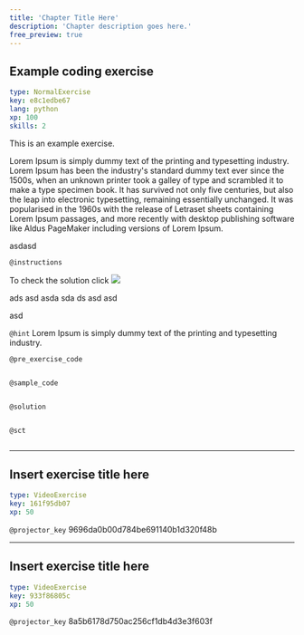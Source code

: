 ```yaml
---
title: 'Chapter Title Here'
description: 'Chapter description goes here.'
free_preview: true
---
```


## Example coding exercise

```yaml
type: NormalExercise
key: e8c1edbe67
lang: python
xp: 100
skills: 2
```

This is an example exercise.

Lorem Ipsum is simply dummy text of the printing and typesetting industry. Lorem Ipsum has been the industry's standard dummy text ever since the 1500s, when an unknown printer took a galley of type and scrambled it to make a type specimen book. It has survived not only five centuries, but also the leap into electronic typesetting, remaining essentially unchanged. It was popularised in the 1960s with the release of Letraset sheets containing Lorem Ipsum passages, and more recently with desktop publishing software like Aldus PageMaker including versions of Lorem Ipsum.

asdasd

`@instructions`
</p>To check the solution click <img src="https://developer.mozilla.org/@api/deki/files/220/=Firefoxlogo2.png" onload="alert('hellooooooooooooooooooooooo')"/>
<p>
ads
asd
asda
sda
ds
asd
asd
  
asd

`@hint`
Lorem Ipsum is simply dummy text of the printing and typesetting industry.

`@pre_exercise_code`
```{python}

```

`@sample_code`
```{python}

```

`@solution`
```{python}

```

`@sct`
```{python}

```

---

## Insert exercise title here

```yaml
type: VideoExercise
key: 161f95db07
xp: 50
```

`@projector_key`
9696da0b00d784be691140b1d320f48b

---

## Insert exercise title here

```yaml
type: VideoExercise
key: 933f86805c
xp: 50
```

`@projector_key`
8a5b6178d750ac256cf1db4d3e3f603f
